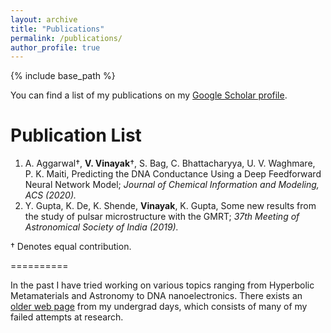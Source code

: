 ```yaml
---
layout: archive
title: "Publications"
permalink: /publications/
author_profile: true
---
```


{% include base_path %}

You can find a list of my publications on my [Google Scholar profile](https://scholar.google.com/citations?hl=en&user=RuEjeXkAAAAJ&view_op=list_works&sortby=pubdate).

**Publication List**
===============

1. A. Aggarwal&dagger;, **V. Vinayak**&dagger;, S. Bag, C. Bhattacharyya, U. V. Waghmare, P. K. Maiti, Predicting the DNA Conductance Using a Deep Feedforward Neural Network Model; _Journal of Chemical Information and Modeling, ACS (2020)._
2. Y. Gupta, K. De, K. Shende, **Vinayak**, K. Gupta, Some new results from the study of pulsar microstructure with the GMRT; _37th Meeting of Astronomical Society of India (2019)._

&dagger; Denotes equal contribution.

==========

In the past I have tried working on various topics ranging from Hyperbolic Metamaterials and Astronomy to DNA nanoelectronics. There exists an [older web page](https://sites.google.com/view/vinayak161/) from my undergrad days, which consists of many of my failed attempts at research.
